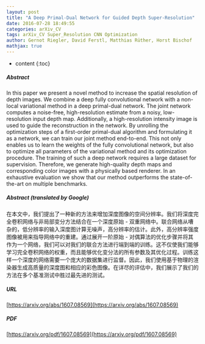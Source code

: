 ```yaml
---
layout: post
title: "A Deep Primal-Dual Network for Guided Depth Super-Resolution"
date: 2016-07-28 18:49:55
categories: arXiv_CV
tags: arXiv_CV Super_Resolution CNN Optimization
author: Gernot Riegler, David Ferstl, Matthias Rüther, Horst Bischof
mathjax: true
---
```


* content
{:toc}

##### Abstract
In this paper we present a novel method to increase the spatial resolution of depth images. We combine a deep fully convolutional network with a non-local variational method in a deep primal-dual network. The joint network computes a noise-free, high-resolution estimate from a noisy, low-resolution input depth map. Additionally, a high-resolution intensity image is used to guide the reconstruction in the network. By unrolling the optimization steps of a first-order primal-dual algorithm and formulating it as a network, we can train our joint method end-to-end. This not only enables us to learn the weights of the fully convolutional network, but also to optimize all parameters of the variational method and its optimization procedure. The training of such a deep network requires a large dataset for supervision. Therefore, we generate high-quality depth maps and corresponding color images with a physically based renderer. In an exhaustive evaluation we show that our method outperforms the state-of-the-art on multiple benchmarks.

##### Abstract (translated by Google)
在本文中，我们提出了一种新的方法来增加深度图像的空间分辨率。我们将深度完全卷积网络与非局部变分方法结合在一个深度原始 - 双重网络中。联合网络从嘈杂的，低分辨率的输入深度图计算无噪声，高分辨率的估计。此外，高分辨率强度图像被用来指导网络中的重建。通过展开一阶原始 - 对偶算法的优化步骤并将其作为一个网络，我们可以对我们的联合方法进行端到端的训练。这不仅使我们能够学习完全卷积网络的权重，而且能够优化变分法的所有参数及其优化过程。训练这样一个深度的网络需要一个庞大的数据集进行监督。因此，我们使用基于物理的渲染器生成高质量的深度图和相应的彩色图像。在详尽的评估中，我们展示了我们的方法在多个基准测试中胜过最先进的测试。

##### URL
[https://arxiv.org/abs/1607.08569](https://arxiv.org/abs/1607.08569)

##### PDF
[https://arxiv.org/pdf/1607.08569](https://arxiv.org/pdf/1607.08569)

